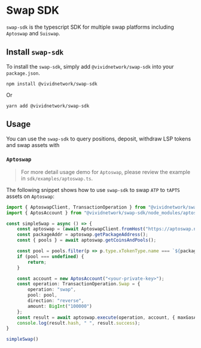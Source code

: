 # Swap SDK

`swap-sdk` is the typescript SDK for multiple swap platforms including `Aptoswap` and `Suiswap`.

## Install `swap-sdk`

To install the `swap-sdk`, simply add `@vividnetwork/swap-sdk` into your `package.json`.

```shell
npm install @vividnetwork/swap-sdk
```

Or 

```
yarn add @vividnetwork/swap-sdk
```

## Usage

You can use the `swap-sdk` to query positions, deposit, withdraw LSP tokens and swap assets with 

### `Aptoswap`

> For more detail usage demo for `Aptoswap`, please review the example in `sdk/examples/aptoswap.ts`.

The following snippet shows how to use `swap-sdk` to swap `ATP` to `tAPTS` assets on `Aptoswap`:

```typescript
import { AptoswapClient, TransactionOperation } from "@vividnetwork/swap-sdk";
import { AptosAccount } from "@vividnetwork/swap-sdk/node_modules/aptos"

const simpleSwap = async () => {
    const aptoswap = (await AptoswapClient.fromHost("https://aptoswap.net"))!;
    const packageAddr = aptoswap.getPackageAddress();
    const { pools } = await aptoswap.getCoinsAndPools();

    const pool = pools.filter(p => p.type.xTokenType.name === `${packageAddr}::pool::TestToken` && p.type.yTokenType.name === "0x1::aptos_coin::AptosCoin")[0];
    if (pool === undefined) {
        return;
    }

    const account = new AptosAccount("<your-private-key>");
    const operation: TransactionOperation.Swap = {
        operation: "swap",
        pool: pool,
        direction: "reverse",
        amount: BigInt("100000")
    };
    const result = await aptoswap.execute(operation, account, { maxGasAmount: BigInt("4000") });
    console.log(result.hash, " ", result.success);
}

simpleSwap()
```

